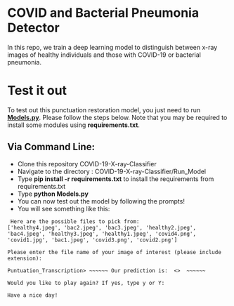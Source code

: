 # COVID and Bacterial Pneumonia Detector

In this repo, we train a deep learning model to distinguish between x-ray images of healthy individuals and those with COVID-19 or bacterial pneumonia.


# Test it out

To test out this punctuation restoration model, you just need to run [__Models.py__](https://github.com/vivianngo97/Punctuation_Transcription/blob/master/play.py). Please follow the steps below. Note that you may be required to install some modules using __requirements.txt__.

## Via Command Line:
- Clone this repository COVID-19-X-ray-Classifier
- Navigate to the directory : COVID-19-X-ray-Classifier/Run_Model
- Type __pip install -r requirements.txt__ to install the requirements from requirements.txt
- Type __python Models.py__
- You can now test out the model by following the prompts!
- You will see something like this: 

<pre><code> Here are the possible files to pick from:
['healthy4.jpeg', 'bac2.jpeg', 'bac3.jpeg', 'healthy2.jpeg', 'bac4.jpeg', 'healthy3.jpeg', 'healthy1.jpeg', 'covid4.png', 'covid1.jpg', 'bac1.jpeg', 'covid3.png', 'covid2.png'] 

Please enter the file name of your image of interest (please include extension):

Puntuation_Transcription> ~~~~~~ Our prediction is:  <>  ~~~~~~

Would you like to play again? If yes, type y or Y:

Have a nice day!

</code></pre>
